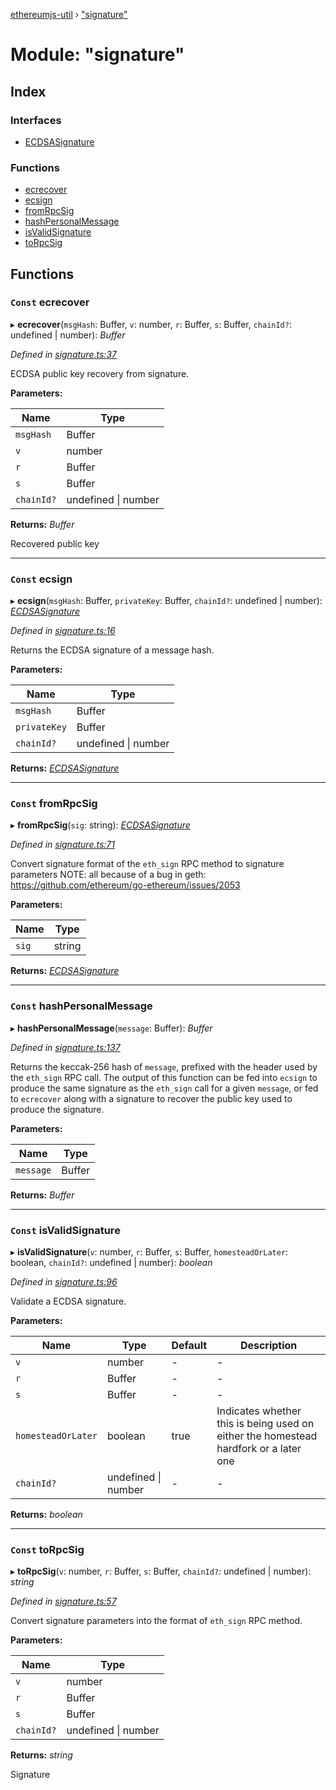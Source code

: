 [ethereumjs-util](../README.md) › ["signature"](_signature_.md)

# Module: "signature"

## Index

### Interfaces

* [ECDSASignature](../interfaces/_signature_.ecdsasignature.md)

### Functions

* [ecrecover](_signature_.md#const-ecrecover)
* [ecsign](_signature_.md#const-ecsign)
* [fromRpcSig](_signature_.md#const-fromrpcsig)
* [hashPersonalMessage](_signature_.md#const-hashpersonalmessage)
* [isValidSignature](_signature_.md#const-isvalidsignature)
* [toRpcSig](_signature_.md#const-torpcsig)

## Functions

### `Const` ecrecover

▸ **ecrecover**(`msgHash`: Buffer, `v`: number, `r`: Buffer, `s`: Buffer, `chainId?`: undefined | number): *Buffer*

*Defined in [signature.ts:37](https://github.com/ethereumjs/ethereumjs-util/blob/master/src/signature.ts#L37)*

ECDSA public key recovery from signature.

**Parameters:**

Name | Type |
------ | ------ |
`msgHash` | Buffer |
`v` | number |
`r` | Buffer |
`s` | Buffer |
`chainId?` | undefined &#124; number |

**Returns:** *Buffer*

Recovered public key

___

### `Const` ecsign

▸ **ecsign**(`msgHash`: Buffer, `privateKey`: Buffer, `chainId?`: undefined | number): *[ECDSASignature](../interfaces/_signature_.ecdsasignature.md)*

*Defined in [signature.ts:16](https://github.com/ethereumjs/ethereumjs-util/blob/master/src/signature.ts#L16)*

Returns the ECDSA signature of a message hash.

**Parameters:**

Name | Type |
------ | ------ |
`msgHash` | Buffer |
`privateKey` | Buffer |
`chainId?` | undefined &#124; number |

**Returns:** *[ECDSASignature](../interfaces/_signature_.ecdsasignature.md)*

___

### `Const` fromRpcSig

▸ **fromRpcSig**(`sig`: string): *[ECDSASignature](../interfaces/_signature_.ecdsasignature.md)*

*Defined in [signature.ts:71](https://github.com/ethereumjs/ethereumjs-util/blob/master/src/signature.ts#L71)*

Convert signature format of the `eth_sign` RPC method to signature parameters
NOTE: all because of a bug in geth: https://github.com/ethereum/go-ethereum/issues/2053

**Parameters:**

Name | Type |
------ | ------ |
`sig` | string |

**Returns:** *[ECDSASignature](../interfaces/_signature_.ecdsasignature.md)*

___

### `Const` hashPersonalMessage

▸ **hashPersonalMessage**(`message`: Buffer): *Buffer*

*Defined in [signature.ts:137](https://github.com/ethereumjs/ethereumjs-util/blob/master/src/signature.ts#L137)*

Returns the keccak-256 hash of `message`, prefixed with the header used by the `eth_sign` RPC call.
The output of this function can be fed into `ecsign` to produce the same signature as the `eth_sign`
call for a given `message`, or fed to `ecrecover` along with a signature to recover the public key
used to produce the signature.

**Parameters:**

Name | Type |
------ | ------ |
`message` | Buffer |

**Returns:** *Buffer*

___

### `Const` isValidSignature

▸ **isValidSignature**(`v`: number, `r`: Buffer, `s`: Buffer, `homesteadOrLater`: boolean, `chainId?`: undefined | number): *boolean*

*Defined in [signature.ts:96](https://github.com/ethereumjs/ethereumjs-util/blob/master/src/signature.ts#L96)*

Validate a ECDSA signature.

**Parameters:**

Name | Type | Default | Description |
------ | ------ | ------ | ------ |
`v` | number | - | - |
`r` | Buffer | - | - |
`s` | Buffer | - | - |
`homesteadOrLater` | boolean | true | Indicates whether this is being used on either the homestead hardfork or a later one  |
`chainId?` | undefined &#124; number | - | - |

**Returns:** *boolean*

___

### `Const` toRpcSig

▸ **toRpcSig**(`v`: number, `r`: Buffer, `s`: Buffer, `chainId?`: undefined | number): *string*

*Defined in [signature.ts:57](https://github.com/ethereumjs/ethereumjs-util/blob/master/src/signature.ts#L57)*

Convert signature parameters into the format of `eth_sign` RPC method.

**Parameters:**

Name | Type |
------ | ------ |
`v` | number |
`r` | Buffer |
`s` | Buffer |
`chainId?` | undefined &#124; number |

**Returns:** *string*

Signature
